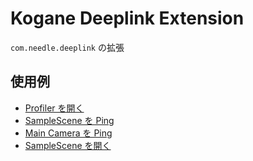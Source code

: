 # Kogane Deeplink Extension

`com.needle.deeplink` の拡張

## 使用例

* [Profiler を開く](https://fwd.needle.tools/deeplink?com.unity3d.kharma:execute-menu-item/Window/Analysis/Profiler)
* [SampleScene を Ping](https://fwd.needle.tools/deeplink?com.unity3d.kharma:ping-asset/Assets/Scenes/SampleScene.unity)
* [Main Camera を Ping](https://fwd.needle.tools/deeplink?com.unity3d.kharma:ping-game-object/Main%20Camera)
* [SampleScene を開く](https://fwd.needle.tools/deeplink?com.unity3d.kharma:open-asset/Assets/Scenes/SampleScene.unity)